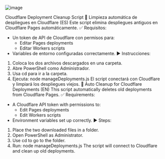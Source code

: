 ![image](https://github.com/user-attachments/assets/816be408-5591-4ff7-aaca-9aa34394b45c)

Cloudflare Deployment Cleanup Script
🧹 Limpieza automática de despliegues en Cloudflare (ES)
Este script elimina despliegues antiguos en Cloudflare Pages automáticamente.
✅ Requisitos:
- Un token de API de Cloudflare con permisos para:
  - Editar Pages deployments
  - Editar Workers scripts
- Variables de entorno configuradas correctamente.
▶️ Instrucciones:
1. Coloca los dos archivos descargados en una carpeta.
2. Abre PowerShell como Administrador.
3. Usa cd para ir a la carpeta.
4. Ejecuta:
node manageDeployments.js
El script conectará con Cloudflare y limpiará los despliegues viejos.
🧹 Auto Cleanup for Cloudflare Deployments (EN)
This script automatically deletes old deployments from Cloudflare Pages.
✅ Requirements:
- A Cloudflare API token with permissions to:
  - Edit Pages deployments
  - Edit Workers scripts
- Environment variables set up correctly.
▶️ Steps:
1. Place the two downloaded files in a folder.
2. Open PowerShell as Administrator.
3. Use cd to go to the folder.
4. Run:
node manageDeployments.js
The script will connect to Cloudflare and clean up old deployments.
